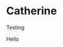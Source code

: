 <html>
    <head>
        <link href='./main.css' rel='stylesheet' >
    </head>
    <body>
        <h1> Catherine</h1>
        <p> Testing</p>
        <p> Hello</p>
    </body>
</html>